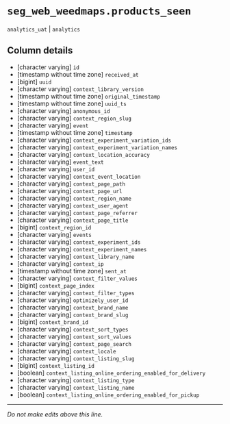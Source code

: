 # `seg_web_weedmaps.products_seen`
`analytics_uat` | `analytics`

## Column details
* [character varying] `id`
* [timestamp without time zone] `received_at`
* [bigint]    `uuid`
* [character varying] `context_library_version`
* [timestamp without time zone] `original_timestamp`
* [timestamp without time zone] `uuid_ts`
* [character varying] `anonymous_id`
* [character varying] `context_region_slug`
* [character varying] `event`
* [timestamp without time zone] `timestamp`
* [character varying] `context_experiment_variation_ids`
* [character varying] `context_experiment_variation_names`
* [character varying] `context_location_accuracy`
* [character varying] `event_text`
* [character varying] `user_id`
* [character varying] `context_event_location`
* [character varying] `context_page_path`
* [character varying] `context_page_url`
* [character varying] `context_region_name`
* [character varying] `context_user_agent`
* [character varying] `context_page_referrer`
* [character varying] `context_page_title`
* [bigint]    `context_region_id`
* [character varying] `events`
* [character varying] `context_experiment_ids`
* [character varying] `context_experiment_names`
* [character varying] `context_library_name`
* [character varying] `context_ip`
* [timestamp without time zone] `sent_at`
* [character varying] `context_filter_values`
* [bigint]    `context_page_index`
* [character varying] `context_filter_types`
* [character varying] `optimizely_user_id`
* [character varying] `context_brand_name`
* [character varying] `context_brand_slug`
* [bigint]    `context_brand_id`
* [character varying] `context_sort_types`
* [character varying] `context_sort_values`
* [character varying] `context_page_search`
* [character varying] `context_locale`
* [character varying] `context_listing_slug`
* [bigint]    `context_listing_id`
* [boolean]   `context_listing_online_ordering_enabled_for_delivery`
* [character varying] `context_listing_type`
* [character varying] `context_listing_name`
* [boolean]   `context_listing_online_ordering_enabled_for_pickup`

-------------------------------------------------------------------------------
*Do not make edits above this line.*
